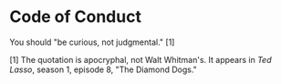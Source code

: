 <!--
Copyright (c) 2022 Eikloof
SPDX-License-Identifier: BSD-2-Clause-Patent
-->
# Code of Conduct

You should "be curious, not judgmental." [1]

[1] The quotation is apocryphal, not Walt Whitman's. It appears in *Ted Lasso*, season 1, episode 8, "The Diamond Dogs."
